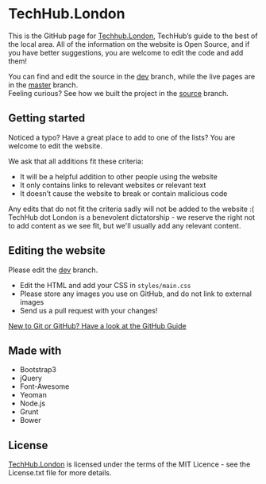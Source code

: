 TechHub.London
==============

This is the GitHub page for [Techhub.London](http://TechHub.London), TechHub’s guide to the best of the local area. All of the information on the website is Open Source, and if you have better suggestions, you are welcome to edit the code and add them! 

You can find and edit the source in the [dev](https://github.com/TechHubLondon/TechHubLondon.github.io.github.io/tree/dev) branch, while the live pages are in the [master](https://github.com/TechHubLondon/TechHubLondon.github.io.github.io/tree/master) branch.  
Feeling curious? See how we built the project in the [source](https://github.com/TechHubLondon/TechHubLondon.github.io.github.io/tree/source) branch.

## Getting started


Noticed a typo? Have a great place to add to one of the lists? You are welcome to edit the website.



We ask that all additions fit these criteria:

- It will be a helpful addition to other people using the website
- It only contains links to relevant websites or relevant text
- It doesn’t cause the website to break or contain malicious code

Any edits that do not fit the criteria sadly will not be added to the website :(  
TechHub dot London is a benevolent dictatorship - we reserve the right not to add content as we see fit, but we'll usually add any relevant content.


## Editing the website

Please edit the [dev](https://github.com/TechHubLondon/TechHubLondon.github.io.github.io/tree/dev) branch.

- Edit the HTML and add your CSS in `styles/main.css`
- Please store any images you use on GitHub, and do not link to external images
- Send us a pull request with your changes!

[New to Git or GitHub? Have a look at the GitHub Guide](https://help.github.com/categories/54/articles)


## Made with
- Bootstrap3
- jQuery
- Font-Awesome
- Yeoman
- Node.js
- Grunt
- Bower

## License

[TechHub.London](http://techhub.london) is licensed under the terms of the MIT Licence - see the License.txt file for more details. 
